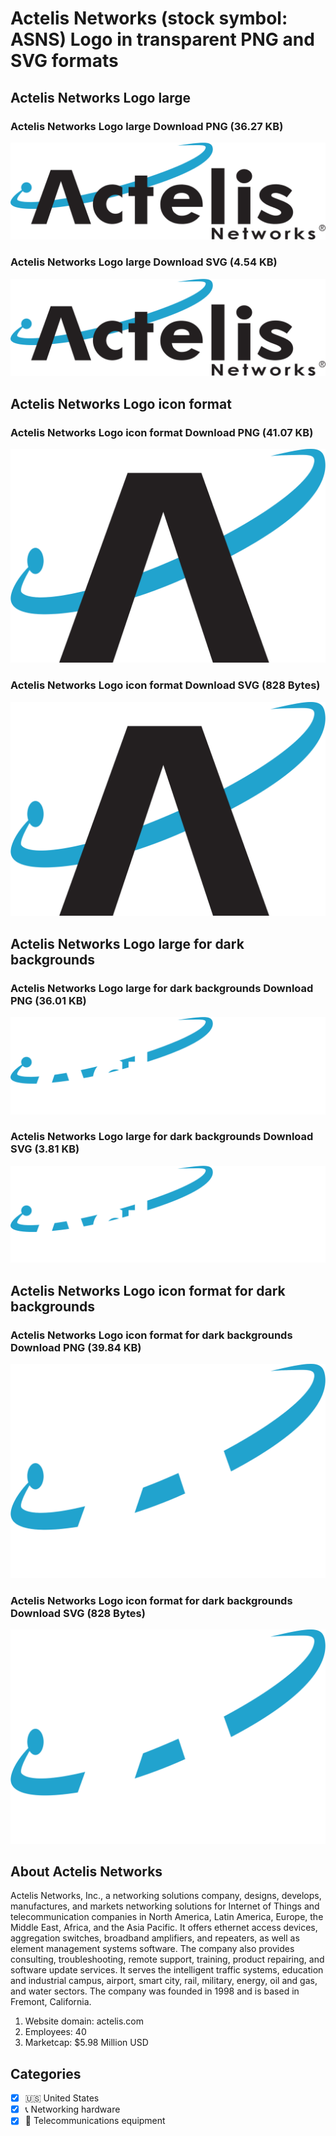 # Actelis Networks (stock symbol: ASNS) Logo in transparent PNG and SVG formats

## Actelis Networks Logo large

### Actelis Networks Logo large Download PNG (36.27 KB)

![Actelis Networks Logo large Download PNG (36.27 KB)](/img/orig/ASNS_BIG-715324f4.png)

### Actelis Networks Logo large Download SVG (4.54 KB)

![Actelis Networks Logo large Download SVG (4.54 KB)](/img/orig/ASNS_BIG-d925df1e.svg)

## Actelis Networks Logo icon format

### Actelis Networks Logo icon format Download PNG (41.07 KB)

![Actelis Networks Logo icon format Download PNG (41.07 KB)](/img/orig/ASNS-39945ee2.png)

### Actelis Networks Logo icon format Download SVG (828 Bytes)

![Actelis Networks Logo icon format Download SVG (828 Bytes)](/img/orig/ASNS-7e7d3808.svg)

## Actelis Networks Logo large for dark backgrounds

### Actelis Networks Logo large for dark backgrounds Download PNG (36.01 KB)

![Actelis Networks Logo large for dark backgrounds Download PNG (36.01 KB)](/img/orig/ASNS_BIG.D-31130b0f.png)

### Actelis Networks Logo large for dark backgrounds Download SVG (3.81 KB)

![Actelis Networks Logo large for dark backgrounds Download SVG (3.81 KB)](/img/orig/ASNS_BIG.D-7bc2879c.svg)

## Actelis Networks Logo icon format for dark backgrounds

### Actelis Networks Logo icon format for dark backgrounds Download PNG (39.84 KB)

![Actelis Networks Logo icon format for dark backgrounds Download PNG (39.84 KB)](/img/orig/ASNS.D-9aac5052.png)

### Actelis Networks Logo icon format for dark backgrounds Download SVG (828 Bytes)

![Actelis Networks Logo icon format for dark backgrounds Download SVG (828 Bytes)](/img/orig/ASNS.D-381854bc.svg)

## About Actelis Networks

Actelis Networks, Inc., a networking solutions company, designs, develops, manufactures, and markets networking solutions for Internet of Things and telecommunication companies in North America, Latin America, Europe, the Middle East, Africa, and the Asia Pacific. It offers ethernet access devices, aggregation switches, broadband amplifiers, and repeaters, as well as element management systems software. The company also provides consulting, troubleshooting, remote support, training, product repairing, and software update services. It serves the intelligent traffic systems, education and industrial campus, airport, smart city, rail, military, energy, oil and gas, and water sectors. The company was founded in 1998 and is based in Fremont, California.

1. Website domain: actelis.com
2. Employees: 40
3. Marketcap: $5.98 Million USD


## Categories
- [x] 🇺🇸 United States
- [x] 📞 Networking hardware
- [x] 📡 Telecommunications equipment
